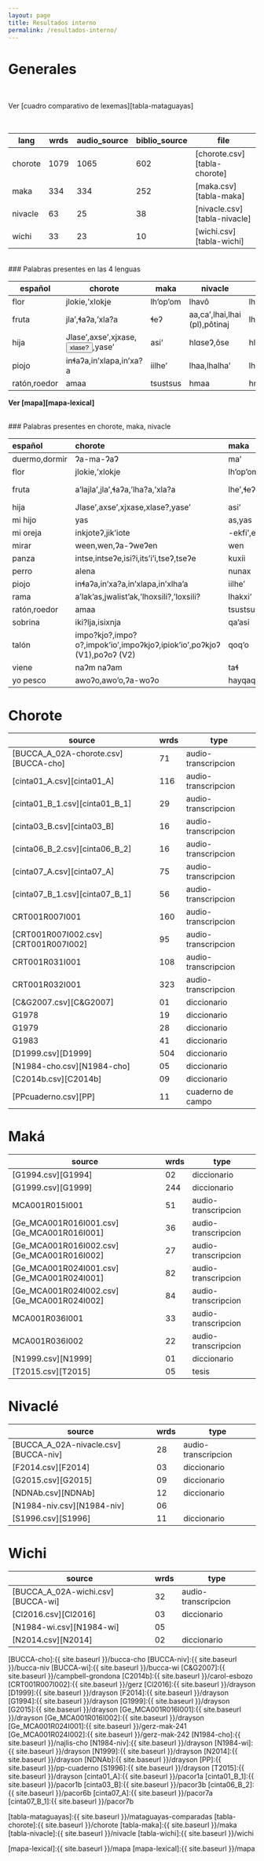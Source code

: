 ```yaml
---
layout: page
title: Resultados interno
permalink: /resultados-interno/
---
```


# Generales

<br/>

Ver [cuadro comparativo de lexemas][tabla-mataguayas]

<br/>

 lang    | wrds  |  audio_source | biblio_source | file
---------|-------|---------------|---------------|--------
chorote  | 1079  |    1065       |    602        | [chorote.csv][tabla-chorote]
maka     |  334  |     334       |    252        | [maka.csv][tabla-maka]
nivacle  |   63  |      25       |     38        | [nivacle.csv][tabla-nivacle]
wichi    |   33  |      23       |     10        | [wichi.csv][tabla-wichi]

<br/>
### Palabras presentes en las 4 lenguas


español     |chorote                |maka|nivacle|wichi
------------|-----------------------|----|-------|--------
flor        |jlokie,ʼxlokje         |lhʼopʼom|lhavô|lhaawoʼ
fruta       |jlaʼ,ɬaʔa,ʼxla?a       |ɬeʔ|aa,caʼ,lhai,lhai (pl),pôtinaj|lhai,ʼnooqàs
hija        |Jlaseʼ,axseʼ,xjxase,<button onclick="playAudio()" type="button">xlase?</button>,yaseʼ   |asiʼ|hlɑseɁ,ôse|hla:seɁ,hlo:seɁ
piojo       |inɬaʔa,inʼxlapa,in’xa?a|iilheʼ|lhaa,lhalhaʼ|lhaʼ
ratón,roedor|amaa                   |tsustsus|hmaa|hmaa

**Ver [mapa][mapa-lexical]**

<br/>
### Palabras presentes en chorote, maka, nivacle

| español       | chorote                                                               | maka                | nivacle                       
|:--------------|:----------------------------------------------------------------------|:--------------------|:------------------------------|
| duermo,dormir | Ɂa-ma-ɁaɁ                                                             | maʼ                 | jimɑʔ                         |
| flor          | jlokie,ʼxlokje                                                        | lhʼopʼom,lhʼopʼom   | lhavô                         |
| fruta         | aʼlajlaʼ,jlaʼ,ɬaʔa,ʼlha?a,ʼxla?a                                      | lheʼ,ɬeʔ            | aa,caʼ,lhai,lhai (pl),pôtinaj |
| hija          | Jlaseʼ,axseʼ,xjxase,xlase?,yaseʼ                                      | asiʼ                | hlɑseɁ,ôse                    |
| mi hijo       | yas                                                                   | as,yas              | yôôs                          |
| mi oreja      | inkjoteʔ,jikʼiote                                                     | -ekfiʼ,ekfiʼ,jikfeʔ | jikfeʔ                        |
| mirar         | ween,wen,Ɂa-ɁweɁen                                                    | wen                 | xaʔβan                        |
| panza         | intse,intseʔe,isi?i,itsʼiʼi,tseʔ,tseʔe                                | kuxii               | vatavtsʼeʼ                    |
| perro         | alena                                                                 | nunax               | nuu                           |
| piojo         | inɬaʔa,inʼxa?a,inʼxlapa,inʼxlhaʼa                                     | iilheʼ              | lhaa,lhalhaʼ                  |
| rama          | aʼlakʼas,jwalistʼak,ʼlhoxsili?,ʼloxsili?                              | lhakxiʼ             | aausej,vatʼoicha              |
| ratón,roedor  | amaa                                                                  | tsustsus            | hmaa                          |
| sobrina       | iki?lja,isixnja                                                       | qaʼasi              | faccheʼ                       |
| talón         | impo?kjo?,impo?o?,impokʼioʼ,impoʔkjoʔ,ipiokʼioʼ,poʔkjoʔ (V1),poʔoʔ (V2)| qoqʼo              | pʼicʼo                        |
| viene         | naɁm naɁam                                                            | taɬ                 | nam                           |
| yo pesco      | awoʔo,awoʼo,ʔa-woʔo                                                   | hayqaqaqanhen       | xawoʔ                         |


# Chorote

source                     | wrds  |  type 
---------------------------|-------|--------
[BUCCA_A_02A-chorote.csv][BUCCA-cho]  |  71 |  audio-transcripcion
[cinta01_A.csv][cinta01_A]            | 116 |  audio-transcripcion 
[cinta01_B_1.csv][cinta01_B_1]        |  29 |  audio-transcripcion
[cinta03_B.csv][cinta03_B]            |  16 |  audio-transcripcion
[cinta06_B_2.csv][cinta06_B_2]        |  16 |  audio-transcripcion
[cinta07_A.csv][cinta07_A]            |  75 |  audio-transcripcion
[cinta07_B_1.csv][cinta07_B_1]        |  56 |  audio-transcripcion
CRT001R007I001                        | 160 |  audio-transcripcion
[CRT001R007I002.csv][CRT001R007I002]  |  95 |  audio-transcripcion
CRT001R031I001                        | 108 |  audio-transcripcion
CRT001R032I001                        | 323 |  audio-transcripcion
[C&G2007.csv][C&G2007]                |  01 |  diccionario
G1978                                 |  19 |  diccionario
G1979                                 |  28 |  diccionario
G1983                                 |  41 |  diccionario
[D1999.csv][D1999]                    | 504 |  diccionario
[N1984-cho.csv][N1984-cho]            |  05 |  diccionario
[C2014b.csv][C2014b]                  |  09 |  diccionario
[PPcuaderno.csv][PP]                  |  11 |  cuaderno de campo

# Maká

source                        | wrds  |  type 
------------------------------|-------|--------
[G1994.csv][G1994]      |  02 |  diccionario
[G1999.csv][G1999]      | 244 |  diccionario
MCA001R015I001          |  51 | audio-transcripcion
[Ge_MCA001R016I001.csv][Ge_MCA001R016I001] | 36 |  audio-transcripcion
[Ge_MCA001R016I002.csv][Ge_MCA001R016I002] | 27 |  audio-transcripcion
[Ge_MCA001R024I001.csv][Ge_MCA001R024I001] | 82 |  audio-transcripcion
[Ge_MCA001R024I002.csv][Ge_MCA001R024I002] | 84 |  audio-transcripcion
MCA001R036I001          | 33 | audio-transcripcion
MCA001R036I002          | 22 | audio-transcripcion
[N1999.csv][N1999]      | 01 |  diccionario
[T2015.csv][T2015]      | 05 |  tesis

# Nivaclé

source                    | wrds  |  type 
--------------------------|-------|--------
[BUCCA_A_02A-nivacle.csv][BUCCA-niv] | 28    |  audio-transcripcion
[F2014.csv][F2014]               | 03    |  diccionario
[G2015.csv][G2015]               | 09    |  diccionario
[NDNAb.csv][NDNAb]               | 12    |  diccionario
[N1984-niv.csv][N1984-niv]       | 06    |
[S1996.csv][S1996]               | 11    |  diccionario


# Wichi

source                 | wrds  |  type 
-----------------------|-------|--------
[BUCCA_A_02A-wichi.csv][BUCCA-wi]  | 32 |  audio-transcripcion
[Cl2016.csv][Cl2016]               | 03 |  diccionario
[N1984-wi.csv][N1984-wi]           | 05 |  
[N2014.csv][N2014]                 | 02 |  diccionario



[BUCCA-cho]:{{ site.baseurl }}/bucca-cho
[BUCCA-niv]:{{ site.baseurl }}/bucca-niv
[BUCCA-wi]:{{ site.baseurl }}/bucca-wi
[C&G2007]:{{ site.baseurl }}/campbell-grondona
[C2014b]:{{ site.baseurl }}/carol-esbozo
[CRT001R007I002]:{{ site.baseurl }}/gerz
[Cl2016]:{{ site.baseurl }}/drayson
[D1999]:{{ site.baseurl }}/drayson
[F2014]:{{ site.baseurl }}/drayson
[G1994]:{{ site.baseurl }}/drayson
[G1999]:{{ site.baseurl }}/drayson
[G2015]:{{ site.baseurl }}/drayson
[Ge_MCA001R016I001]:{{ site.baseurl }}/drayson
[Ge_MCA001R016I002]:{{ site.baseurl }}/drayson
[Ge_MCA001R024I001]:{{ site.baseurl }}/gerz-mak-241
[Ge_MCA001R024I002]:{{ site.baseurl }}/gerz-mak-242
[N1984-cho]:{{ site.baseurl }}/najlis-cho
[N1984-niv]:{{ site.baseurl }}/drayson
[N1984-wi]:{{ site.baseurl }}/drayson
[N1999]:{{ site.baseurl }}/drayson
[N2014]:{{ site.baseurl }}/drayson
[NDNAb]:{{ site.baseurl }}/drayson
[PP]:{{ site.baseurl }}/pp-cuaderno
[S1996]:{{ site.baseurl }}/drayson
[T2015]:{{ site.baseurl }}/drayson
[cinta01_A]:{{ site.baseurl }}/pacor1a
[cinta01_B_1]:{{ site.baseurl }}/pacor1b
[cinta03_B]:{{ site.baseurl }}/pacor3b
[cinta06_B_2]:{{ site.baseurl }}/pacor6b
[cinta07_A]:{{ site.baseurl }}/pacor7a
[cinta07_B_1]:{{ site.baseurl }}/pacor7b

[tabla-mataguayas]:{{ site.baseurl }}/mataguayas-comparadas
[tabla-chorote]:{{ site.baseurl }}/chorote
[tabla-maka]:{{ site.baseurl }}/maka
[tabla-nivacle]:{{ site.baseurl }}/nivacle
[tabla-wichi]:{{ site.baseurl }}/wichi

[mapa-lexical]:{{ site.baseurl }}/mapa
[mapa-lexical]:{{ site.baseurl }}/mapa



